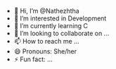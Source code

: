 - 👋 Hi, I’m @Nathezhtha
- 👀 I’m interested in Development 
- 🌱 I’m currently learning C
- 💞️ I’m looking to collaborate on ...
- 📫 How to reach me ...
- 😄 Pronouns: She/her
- ⚡ Fun fact: ...

<!---
Nathezhtha/Nathezhtha is a ✨ special ✨ repository because its `README.md` (this file) appears on your GitHub profile.
You can click the Preview link to take a look at your changes.
--->
